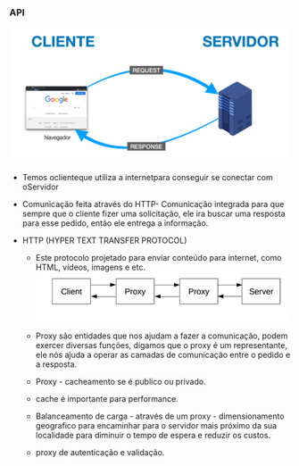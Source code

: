 ### API

![API CLIENT AND SERVER](/src/images/api.png)
- Temos o<bold>cliente</bold>que utiliza a <bold>internet</bold>para conseguir se conectar com o<bold>Servidor</bold>
- Comunicação feita através do HTTP- Comunicação integrada para que sempre que o cliente fizer uma solicitação, ele ira buscar
uma resposta para esse pedido, então ele entrega a informação.

- HTTP (HYPER TEXT TRANSFER PROTOCOL)
  - Este protocolo projetado para enviar conteúdo para internet, como HTML, vídeos, imagens e etc.
  ![CLIENT PROXY](/src/images/proxy.png)

  - Proxy são entidades que nos ajudam a fazer a comunicação, podem exercer diversas funções, digamos
  que o proxy é um representante, ele nós ajuda a operar as camadas de comunicação entre o pedido e a resposta.
  - Proxy - cacheamento se é publico ou privado.
  - cache é importante para performance.
  - Balanceamento de carga - através de um proxy - dimensionamento geografico para encaminhar para o servidor mais próximo da sua localidade para diminuir o tempo de espera e reduzir os custos.
  - proxy de autenticação e validação.